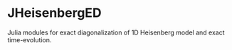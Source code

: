 # JHeisenbergED
Julia modules for exact diagonalization of 1D Heisenberg model and exact time-evolution.
